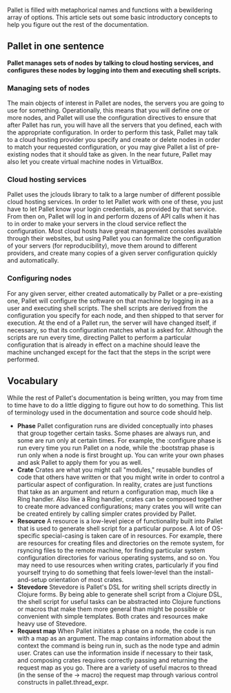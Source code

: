 Pallet is filled with metaphorical names and functions with a bewildering array of options. This article sets out some basic introductory concepts to help you figure out the rest of the documentation. 

## Pallet in one sentence
**Pallet manages sets of nodes by talking to cloud hosting services, and configures these nodes by logging into them and executing shell scripts.** 

### Managing sets of nodes
The main objects of interest in Pallet are nodes, the servers you are going to use for something. Operationally, this means that you will define one or more nodes, and Pallet will use the configuration directives to ensure that after Pallet has run, you will have all the servers that you defined, each with the appropriate configuration. In order to perform this task, Pallet may talk to a cloud hosting provider you specify and create or delete nodes in order to match your requested configuration, or you may give Pallet a list of pre-existing nodes that it should take as given. In the near future, Pallet may also let you create virtual machine nodes in VirtualBox. 

### Cloud hosting services
Pallet uses the jclouds library to talk to a large number of different possible cloud hosting services. In order to let Pallet work with one of these, you just have to let Pallet know your login credentials, as provided by that service. From then on, Pallet will log in and perform dozens of API calls when it has to in order to make your servers in the cloud service reflect the configuration. Most cloud hosts have great management consoles available through their websites, but using Pallet you can formalize the configuration of your servers (for reproducibility), move them around to different providers, and create many copies of a given server configuration quickly and automatically. 

### Configuring nodes
For any given server, either created automatically by Pallet or a pre-existing one, Pallet will configure the software on that machine by logging in as a user and executing shell scripts. The shell scripts are derived from the configuration you specify for each node, and then shipped to that server for execution. At the end of a Pallet run, the server will have changed itself, if necessary, so that its configuration matches what is asked for. Although the scripts are run every time, directing Pallet to perform a particular configuration that is already in effect on a machine should leave the machine unchanged except for the fact that the steps in the script were performed.

## Vocabulary
While the rest of Pallet's documentation is being written, you may from time to time have to do a little digging to figure out how to do something. This list of terminology used in the documentation and source code should help. 

* **Phase** Pallet configuration runs are divided conceptually into phases that group together certain tasks. Some phases are always run, and some are run only at certain times. For example, the :configure phase is run every time you run Pallet on a node, while the :bootstrap phase is run only when a node is first brought up. You can write your own phases and ask Pallet to apply them for you as well. 
* **Crate** Crates are what you might call "modules," reusable bundles of code that others have written or that you might write in order to control a particular aspect of configuration. In reality, crates are just functions that take as an argument and return a configuration map, much like a Ring handler. Also like a Ring handler, crates can be composed together to create more advanced configurations; many crates you will write can be created entirely by calling simpler crates provided by Pallet. 
* **Resource** A resource is a low-level piece of functionality built into Pallet that is used to generate shell script for a particular purpose. A lot of OS-specific special-casing is taken care of in resources. For example, there are resources for creating files and directories on the remote system, for rsyncing files to the remote machine, for finding particular system configuration directories for various operating systems, and so on. You may need to use resources when writing crates, particularly if you find yourself trying to do something that feels lower-level than the install-and-setup orientation of most crates. 
* **Stevedore** Stevedore is Pallet's DSL for writing shell scripts directly in Clojure forms. By being able to generate shell script from a Clojure DSL, the shell script for useful tasks can be abstracted into Clojure functions or macros that make them more general than might be possible or convenient with simple templates. Both crates and resources make heavy use of Stevedore. 
* **Request map** When Pallet initiates a phase on a node, the code is run with a map as an argument. The map contains information about the context the command is being run in, such as the node type and admin user. Crates can use the information inside if necessary to their task, and composing crates requires correctly passing and returning the request map as you go. There are a variety of useful macros to thread (in the sense of the -> macro) the request map through various control constructs in pallet.thread_expr. 
